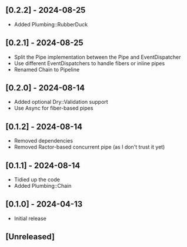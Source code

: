 ## [0.2.2] - 2024-08-25

 - Added Plumbing::RubberDuck

## [0.2.1] - 2024-08-25

 - Split the Pipe implementation between the Pipe and EventDispatcher
 - Use different EventDispatchers to handle fibers or inline pipes
 - Renamed Chain to Pipeline

## [0.2.0] - 2024-08-14

 - Added optional Dry::Validation support
 - Use Async for fiber-based pipes

## [0.1.2] - 2024-08-14

 - Removed dependencies
 - Removed Ractor-based concurrent pipe (as I don't trust it yet)

## [0.1.1] - 2024-08-14

- Tidied up the code
- Added Plumbing::Chain

## [0.1.0] - 2024-04-13

- Initial release

## [Unreleased]

